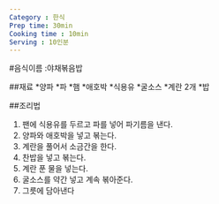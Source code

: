```yaml
---
Category : 한식
Prep time: 30min
Cooking time : 10min
Serving : 10인분
---
```


#음식이름 :야채볶음밥



##재료
*양파
*파
*햄
*애호박
*식용유
*굴소스
*계란 2개 
*밥




##조리법
1. 팬에 식용유를 두르고 파를 넣어 파기름을 낸다.
2. 양파와 애호박을 넣고 볶는다.
3. 계란을 풀어서 소금간을 한다. 
4. 찬밥을 넣고 볶는다.
5. 계란 푼 물을 넣는다.
6. 굴소스를 약간 넣고 계속 볶아준다.
7. 그릇에 담아낸다
